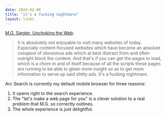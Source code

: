 ```yaml
---
date: 2024-02-06
title: "it's a fucking nightmare"
layout: links
---
```


[M.G. Siegler, Unchoking the Web](https://spyglass.org/unchoking-the-web/):

> It is absolutely not enjoyable to visit many websites of today. Especially content-focused websites which have become an absolute cesspool of obnoxious ads which at best distract from and often outright block the content. And that's if you can get the pages to load, which is a chore in and of itself because of all the scripts these pages are running to be able to glean more insight so as to get more information to serve up said shitty ads. It's a fucking nightmare.

Arc Search is currently my default mobile browser for three reasons: 

1. It opens right to the search experience.
2. The "let's make a web page for you" is a clever solution to a real problem that M.G. so correctly outlines.
3. The whole experience is just delightful.
